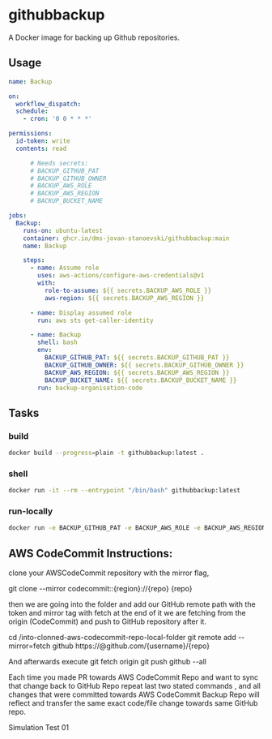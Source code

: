 # githubbackup

A Docker image for backing up Github repositories.

## Usage

```yaml
name: Backup

on:
  workflow_dispatch:
  schedule:
    - cron: '0 0 * * *'

permissions:
  id-token: write
  contents: read

      # Needs secrets:
      # BACKUP_GITHUB_PAT
      # BACKUP_GITHUB_OWNER
      # BACKUP_AWS_ROLE
      # BACKUP_AWS_REGION
      # BACKUP_BUCKET_NAME

jobs:
  Backup:
    runs-on: ubuntu-latest
    container: ghcr.io/dms-jovan-stanoevski/githubbackup:main
    name: Backup

    steps:
      - name: Assume role
        uses: aws-actions/configure-aws-credentials@v1
        with:
          role-to-assume: ${{ secrets.BACKUP_AWS_ROLE }}
          aws-region: ${{ secrets.BACKUP_AWS_REGION }}

      - name: Display assumed role
        run: aws sts get-caller-identity

      - name: Backup
        shell: bash
        env:
          BACKUP_GITHUB_PAT: ${{ secrets.BACKUP_GITHUB_PAT }}
          BACKUP_GITHUB_OWNER: ${{ secrets.BACKUP_GITHUB_OWNER }}
          BACKUP_AWS_REGION: ${{ secrets.BACKUP_AWS_REGION }}
          BACKUP_BUCKET_NAME: ${{ secrets.BACKUP_BUCKET_NAME }}
        run: backup-organisation-code
```

## Tasks

### build

```sh
docker build --progress=plain -t githubbackup:latest .
```

### shell

```sh
docker run -it --rm --entrypoint "/bin/bash" githubbackup:latest
```

### run-locally

```sh
docker run -e BACKUP_GITHUB_PAT -e BACKUP_AWS_ROLE -e BACKUP_AWS_REGION -e BACKUP_BUCKET_NAME githubbackup:latest backup-organisation-code
```
## AWS CodeCommit Instructions:

clone your AWSCodeCommit repository with the mirror flag, 

git clone --mirror codecommit::{region}://{repo} {repo}

then we are going into the folder and add our GitHub remote path with the token and mirror tag with fetch at the end of it we are fetching from the origin (CodeCommit) and push 
to GitHub repository after it.

cd /into-clonned-aws-codecommit-repo-local-folder
git remote add --mirror=fetch github https://<token>@github.com/{username}/{repo}

And afterwards execute 
git fetch origin
git push github --all

Each time you made PR towards AWS CodeCommit Repo and want to sync that change back to GitHub Repo repeat last two stated commands , and all changes that were committed towards 
AWS CodeCommit Backup Repo will reflect and transfer the same exact code/file change towards same GitHub repo.

Simulation Test 01
